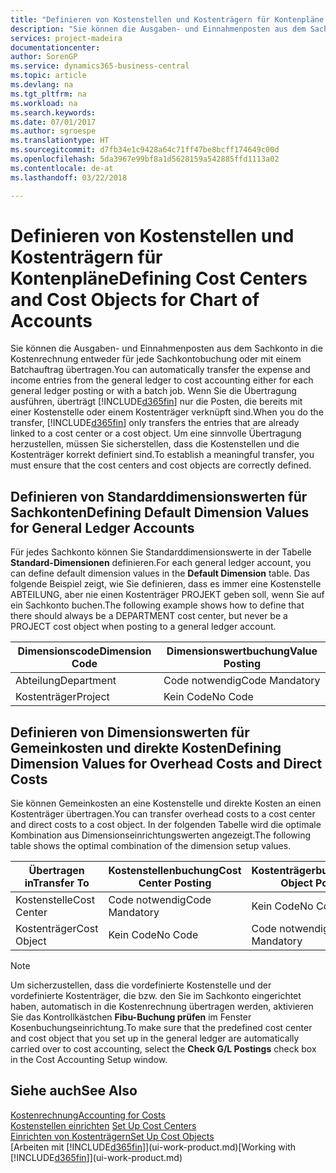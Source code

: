 ```yaml
---
title: "Definieren von Kostenstellen und Kostenträgern für Kontenpläne | Microsoft Docs"
description: "Sie können die Ausgaben- und Einnahmenposten aus dem Sachkonto in die Kostenrechnung entweder für jede Sachkontobuchung oder mit einem Batchauftrag übertragen. Wenn Sie die Übertragung ausführen, überträgt das System nur die Posten, die bereits mit einer Kostenstelle oder einem Kostenträger verknüpft sind. Um eine sinnvolle Übertragung herzustellen, müssen Sie sicherstellen, dass die Kostenstellen und die Kostenträger korrekt definiert sind."
services: project-madeira
documentationcenter: 
author: SorenGP
ms.service: dynamics365-business-central
ms.topic: article
ms.devlang: na
ms.tgt_pltfrm: na
ms.workload: na
ms.search.keywords: 
ms.date: 07/01/2017
ms.author: sgroespe
ms.translationtype: HT
ms.sourcegitcommit: d7fb34e1c9428a64c71ff47be8bcff174649c00d
ms.openlocfilehash: 5da3967e99bf8a1d5628159a542885ffd1113a02
ms.contentlocale: de-at
ms.lasthandoff: 03/22/2018

---
```

# <a name="defining-cost-centers-and-cost-objects-for-chart-of-accounts"></a><span data-ttu-id="8c568-105">Definieren von Kostenstellen und Kostenträgern für Kontenpläne</span><span class="sxs-lookup"><span data-stu-id="8c568-105">Defining Cost Centers and Cost Objects for Chart of Accounts</span></span>
<span data-ttu-id="8c568-106">Sie können die Ausgaben- und Einnahmenposten aus dem Sachkonto in die Kostenrechnung entweder für jede Sachkontobuchung oder mit einem Batchauftrag übertragen.</span><span class="sxs-lookup"><span data-stu-id="8c568-106">You can automatically transfer the expense and income entries from the general ledger to cost accounting either for each general ledger posting or with a batch job.</span></span> <span data-ttu-id="8c568-107">Wenn Sie die Übertragung ausführen, überträgt [!INCLUDE[d365fin](includes/d365fin_md.md)] nur die Posten, die bereits mit einer Kostenstelle oder einem Kostenträger verknüpft sind.</span><span class="sxs-lookup"><span data-stu-id="8c568-107">When you do the transfer, [!INCLUDE[d365fin](includes/d365fin_md.md)] only transfers the entries that are already linked to a cost center or a cost object.</span></span> <span data-ttu-id="8c568-108">Um eine sinnvolle Übertragung herzustellen, müssen Sie sicherstellen, dass die Kostenstellen und die Kostenträger korrekt definiert sind.</span><span class="sxs-lookup"><span data-stu-id="8c568-108">To establish a meaningful transfer, you must ensure that the cost centers and cost objects are correctly defined.</span></span>  

## <a name="defining-default-dimension-values-for-general-ledger-accounts"></a><span data-ttu-id="8c568-109">Definieren von Standarddimensionswerten für Sachkonten</span><span class="sxs-lookup"><span data-stu-id="8c568-109">Defining Default Dimension Values for General Ledger Accounts</span></span>  
<span data-ttu-id="8c568-110">Für jedes Sachkonto können Sie Standarddimensionswerte in der Tabelle **Standard-Dimensionen** definieren.</span><span class="sxs-lookup"><span data-stu-id="8c568-110">For each general ledger account, you can define default dimension values in the **Default Dimension** table.</span></span> <span data-ttu-id="8c568-111">Das folgende Beispiel zeigt, wie Sie definieren, dass es immer eine Kostenstelle ABTEILUNG, aber nie einen Kostenträger PROJEKT geben soll, wenn Sie auf ein Sachkonto buchen.</span><span class="sxs-lookup"><span data-stu-id="8c568-111">The following example shows how to define that there should always be a DEPARTMENT cost center, but never be a PROJECT cost object when posting to a general ledger account.</span></span>  

|<span data-ttu-id="8c568-112">**Dimensionscode**</span><span class="sxs-lookup"><span data-stu-id="8c568-112">**Dimension Code**</span></span>|<span data-ttu-id="8c568-113">**Dimensionswertbuchung**</span><span class="sxs-lookup"><span data-stu-id="8c568-113">**Value Posting**</span></span>|  
|------------------------------------------|-----------------------------------------|  
|<span data-ttu-id="8c568-114">Abteilung</span><span class="sxs-lookup"><span data-stu-id="8c568-114">Department</span></span>|<span data-ttu-id="8c568-115">Code notwendig</span><span class="sxs-lookup"><span data-stu-id="8c568-115">Code Mandatory</span></span>|  
|<span data-ttu-id="8c568-116">Kostenträger</span><span class="sxs-lookup"><span data-stu-id="8c568-116">Project</span></span>|<span data-ttu-id="8c568-117">Kein Code</span><span class="sxs-lookup"><span data-stu-id="8c568-117">No Code</span></span>|  

## <a name="defining-dimension-values-for-overhead-costs-and-direct-costs"></a><span data-ttu-id="8c568-118">Definieren von Dimensionswerten für Gemeinkosten und direkte Kosten</span><span class="sxs-lookup"><span data-stu-id="8c568-118">Defining Dimension Values for Overhead Costs and Direct Costs</span></span>  
 <span data-ttu-id="8c568-119">Sie können Gemeinkosten an eine Kostenstelle und direkte Kosten an einen Kostenträger übertragen.</span><span class="sxs-lookup"><span data-stu-id="8c568-119">You can transfer overhead costs to a cost center and direct costs to a cost object.</span></span> <span data-ttu-id="8c568-120">In der folgenden Tabelle wird die optimale Kombination aus Dimensionseinrichtungswerten angezeigt.</span><span class="sxs-lookup"><span data-stu-id="8c568-120">The following table shows the optimal combination of the dimension setup values.</span></span>  

|<span data-ttu-id="8c568-121">Übertragen in</span><span class="sxs-lookup"><span data-stu-id="8c568-121">Transfer To</span></span>|<span data-ttu-id="8c568-122">Kostenstellenbuchung</span><span class="sxs-lookup"><span data-stu-id="8c568-122">Cost Center Posting</span></span>|<span data-ttu-id="8c568-123">Kostenträgerbuchung</span><span class="sxs-lookup"><span data-stu-id="8c568-123">Cost Object Posting</span></span>|  
|-----------------|-------------------------|-------------------------|  
|<span data-ttu-id="8c568-124">Kostenstelle</span><span class="sxs-lookup"><span data-stu-id="8c568-124">Cost Center</span></span>|<span data-ttu-id="8c568-125">Code notwendig</span><span class="sxs-lookup"><span data-stu-id="8c568-125">Code Mandatory</span></span>|<span data-ttu-id="8c568-126">Kein Code</span><span class="sxs-lookup"><span data-stu-id="8c568-126">No Code</span></span>|  
|<span data-ttu-id="8c568-127">Kostenträger</span><span class="sxs-lookup"><span data-stu-id="8c568-127">Cost Object</span></span>|<span data-ttu-id="8c568-128">Kein Code</span><span class="sxs-lookup"><span data-stu-id="8c568-128">No Code</span></span>|<span data-ttu-id="8c568-129">Code notwendig</span><span class="sxs-lookup"><span data-stu-id="8c568-129">Code Mandatory</span></span>|  

> [!NOTE]  
>  <span data-ttu-id="8c568-130">Um sicherzustellen, dass die vordefinierte Kostenstelle und der vordefinierte Kostenträger, die bzw. den Sie im Sachkonto eingerichtet haben, automatisch in die Kostenrechnung übertragen werden, aktivieren Sie das Kontrollkästchen **Fibu-Buchung prüfen** im Fenster Kosenbuchungseinrichtung.</span><span class="sxs-lookup"><span data-stu-id="8c568-130">To make sure that the predefined cost center and cost object that you set up in the general ledger are automatically carried over to cost accounting, select the **Check G/L Postings** check box in the Cost Accounting Setup window.</span></span>  

## <a name="see-also"></a><span data-ttu-id="8c568-131">Siehe auch</span><span class="sxs-lookup"><span data-stu-id="8c568-131">See Also</span></span>  
[<span data-ttu-id="8c568-132">Kostenrechnung</span><span class="sxs-lookup"><span data-stu-id="8c568-132">Accounting for Costs</span></span>](finance-manage-cost-accounting.md)  
<span data-ttu-id="8c568-133">[Kostenstellen einrichten](finance-how-to-set-up-cost-centers.md) </span><span class="sxs-lookup"><span data-stu-id="8c568-133">[Set Up Cost Centers](finance-how-to-set-up-cost-centers.md) </span></span>  
[<span data-ttu-id="8c568-134">Einrichten von Kostenträgern</span><span class="sxs-lookup"><span data-stu-id="8c568-134">Set Up Cost Objects</span></span>](finance-how-to-set-up-cost-objects.md)  
<span data-ttu-id="8c568-135">[Arbeiten mit [!INCLUDE[d365fin](includes/d365fin_md.md)]](ui-work-product.md)</span><span class="sxs-lookup"><span data-stu-id="8c568-135">[Working with [!INCLUDE[d365fin](includes/d365fin_md.md)]](ui-work-product.md)</span></span>

